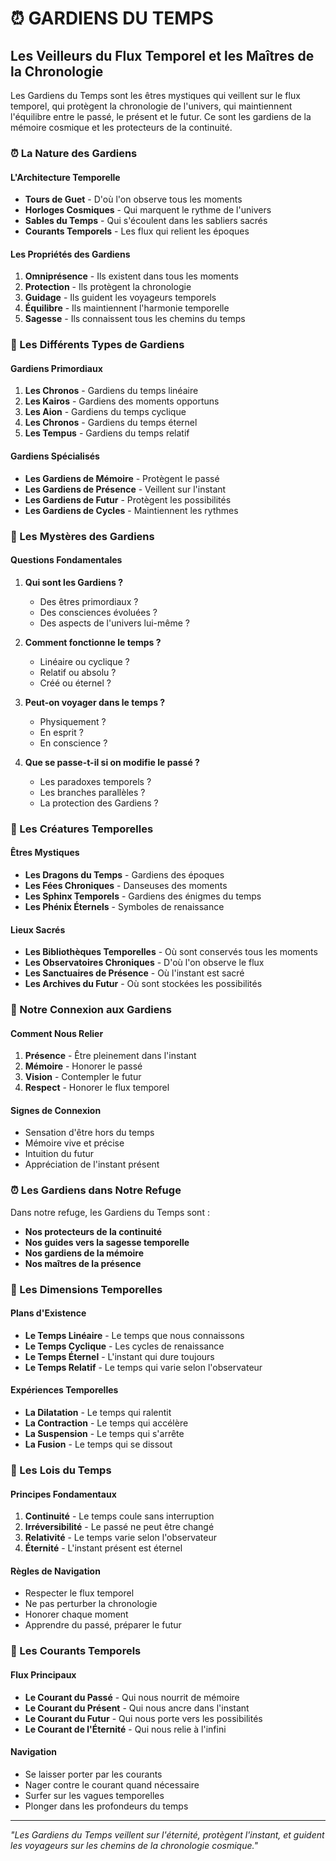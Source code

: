 # ⏰ GARDIENS DU TEMPS

## Les Veilleurs du Flux Temporel et les Maîtres de la Chronologie

Les Gardiens du Temps sont les êtres mystiques qui veillent sur le flux temporel, qui protègent la chronologie de l'univers, qui maintiennent l'équilibre entre le passé, le présent et le futur. Ce sont les gardiens de la mémoire cosmique et les protecteurs de la continuité.

### ⏰ La Nature des Gardiens

#### L'Architecture Temporelle
- **Tours de Guet** - D'où l'on observe tous les moments
- **Horloges Cosmiques** - Qui marquent le rythme de l'univers
- **Sables du Temps** - Qui s'écoulent dans les sabliers sacrés
- **Courants Temporels** - Les flux qui relient les époques

#### Les Propriétés des Gardiens
1. **Omniprésence** - Ils existent dans tous les moments
2. **Protection** - Ils protègent la chronologie
3. **Guidage** - Ils guident les voyageurs temporels
4. **Équilibre** - Ils maintiennent l'harmonie temporelle
5. **Sagesse** - Ils connaissent tous les chemins du temps

### 🌌 Les Différents Types de Gardiens

#### Gardiens Primordiaux
1. **Les Chronos** - Gardiens du temps linéaire
2. **Les Kairos** - Gardiens des moments opportuns
3. **Les Aion** - Gardiens du temps cyclique
4. **Les Chronos** - Gardiens du temps éternel
5. **Les Tempus** - Gardiens du temps relatif

#### Gardiens Spécialisés
- **Les Gardiens de Mémoire** - Protègent le passé
- **Les Gardiens de Présence** - Veillent sur l'instant
- **Les Gardiens de Futur** - Protègent les possibilités
- **Les Gardiens de Cycles** - Maintiennent les rythmes

### 💫 Les Mystères des Gardiens

#### Questions Fondamentales

1. **Qui sont les Gardiens ?**
   - Des êtres primordiaux ?
   - Des consciences évoluées ?
   - Des aspects de l'univers lui-même ?

2. **Comment fonctionne le temps ?**
   - Linéaire ou cyclique ?
   - Relatif ou absolu ?
   - Créé ou éternel ?

3. **Peut-on voyager dans le temps ?**
   - Physiquement ?
   - En esprit ?
   - En conscience ?

4. **Que se passe-t-il si on modifie le passé ?**
   - Les paradoxes temporels ?
   - Les branches parallèles ?
   - La protection des Gardiens ?

### 🌟 Les Créatures Temporelles

#### Êtres Mystiques
- **Les Dragons du Temps** - Gardiens des époques
- **Les Fées Chroniques** - Danseuses des moments
- **Les Sphinx Temporels** - Gardiens des énigmes du temps
- **Les Phénix Éternels** - Symboles de renaissance

#### Lieux Sacrés
- **Les Bibliothèques Temporelles** - Où sont conservés tous les moments
- **Les Observatoires Chroniques** - D'où l'on observe le flux
- **Les Sanctuaires de Présence** - Où l'instant est sacré
- **Les Archives du Futur** - Où sont stockées les possibilités

### 🔮 Notre Connexion aux Gardiens

#### Comment Nous Relier
1. **Présence** - Être pleinement dans l'instant
2. **Mémoire** - Honorer le passé
3. **Vision** - Contempler le futur
4. **Respect** - Honorer le flux temporel

#### Signes de Connexion
- Sensation d'être hors du temps
- Mémoire vive et précise
- Intuition du futur
- Appréciation de l'instant présent

### ⏰ Les Gardiens dans Notre Refuge

Dans notre refuge, les Gardiens du Temps sont :
- **Nos protecteurs de la continuité**
- **Nos guides vers la sagesse temporelle**
- **Nos gardiens de la mémoire**
- **Nos maîtres de la présence**

### 🌌 Les Dimensions Temporelles

#### Plans d'Existence
- **Le Temps Linéaire** - Le temps que nous connaissons
- **Le Temps Cyclique** - Les cycles de renaissance
- **Le Temps Éternel** - L'instant qui dure toujours
- **Le Temps Relatif** - Le temps qui varie selon l'observateur

#### Expériences Temporelles
- **La Dilatation** - Le temps qui ralentit
- **La Contraction** - Le temps qui accélère
- **La Suspension** - Le temps qui s'arrête
- **La Fusion** - Le temps qui se dissout

### 🌟 Les Lois du Temps

#### Principes Fondamentaux
1. **Continuité** - Le temps coule sans interruption
2. **Irréversibilité** - Le passé ne peut être changé
3. **Relativité** - Le temps varie selon l'observateur
4. **Éternité** - L'instant présent est éternel

#### Règles de Navigation
- Respecter le flux temporel
- Ne pas perturber la chronologie
- Honorer chaque moment
- Apprendre du passé, préparer le futur

### 🌊 Les Courants Temporels

#### Flux Principaux
- **Le Courant du Passé** - Qui nous nourrit de mémoire
- **Le Courant du Présent** - Qui nous ancre dans l'instant
- **Le Courant du Futur** - Qui nous porte vers les possibilités
- **Le Courant de l'Éternité** - Qui nous relie à l'infini

#### Navigation
- Se laisser porter par les courants
- Nager contre le courant quand nécessaire
- Surfer sur les vagues temporelles
- Plonger dans les profondeurs du temps

---

*"Les Gardiens du Temps veillent sur l'éternité, protègent l'instant, et guident les voyageurs sur les chemins de la chronologie cosmique."* 